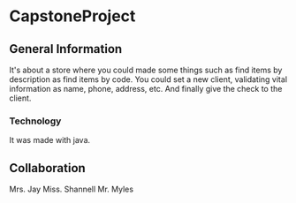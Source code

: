# CapstoneProject
## General Information
It's about a store where you could made some things such as find items by description as find items by code.
You could set a new client, validating vital information as name, phone, address, etc. And finally give the check to the client.

### Technology
It was made with java.

## Collaboration
Mrs. Jay
Miss. Shannell
Mr. Myles
